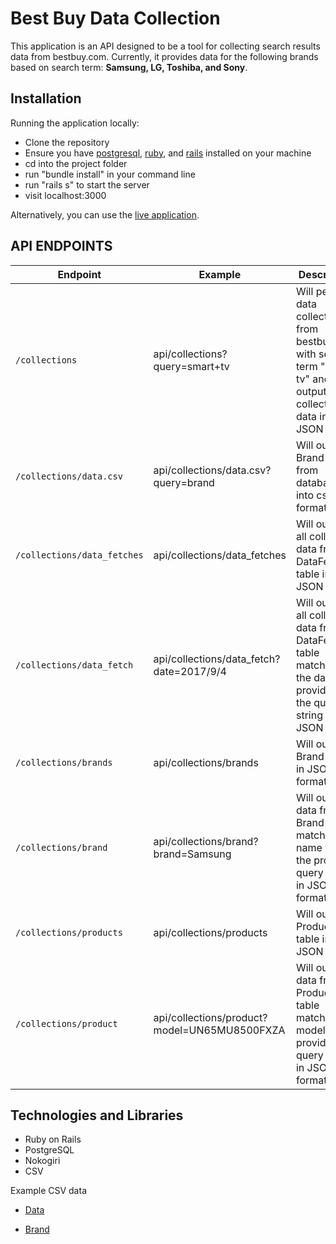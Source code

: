 # Best Buy Data Collection

This application is an API designed to be a tool for collecting search results data from bestbuy.com. Currently, it provides data for the following brands based on search term: **Samsung, LG, Toshiba, and Sony**.


## Installation
Running the application locally:
  - Clone the repository
  - Ensure you have [postgresql](https://www.postgresql.org/download/), [ruby](https://www.ruby-lang.org/en/documentation/installation/), and [rails](http://installrails.com/) installed on your machine
  - cd into the project folder
  - run "bundle install" in your command line
  - run "rails s" to start the server
  - visit localhost:3000

Alternatively, you can use the [live application](https://best-buy-data-collection.herokuapp.com/).

## API ENDPOINTS

| Endpoint | Example | Description |
| --- | --- | --- |
| `/collections` | api/collections?query=smart+tv | Will perform data collection from bestbuy.com with search term "smart tv" and output collected data in JSON format |
| `/collections/data.csv` | api/collections/data.csv?query=brand | Will output Brand table from database into csv format |
| `/collections/data_fetches` | api/collections/data_fetches | Will output all collected data from DataFetch table in JSON format |
| `/collections/data_fetch` | api/collections/data_fetch?date=2017/9/4 | Will output all collected data from DataFetch table matching the date provided in the query string in JSON format |
| `/collections/brands` | api/collections/brands | Will output Brand table in JSON format |
| `/collections/brand` | api/collections/brand?brand=Samsung | Will output data from Brand table matching name with the provided query string in JSON format |
| `/collections/products` | api/collections/products | Will output Product table in JSON format |
| `/collections/product` | api/collections/product?model=UN65MU8500FXZA | Will output data from Product table matching model with provided query string in JSON format |


## Technologies and Libraries

- Ruby on Rails
- PostgreSQL
- Nokogiri
- CSV

Example CSV data

- [Data](https://github.com/jestir1234/best-buy-data/blob/master/data.csv)

- [Brand](https://github.com/jestir1234/best-buy-data/blob/master/brands.csv)
